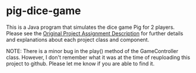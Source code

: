 # pig-dice-game
This is a Java program that simulates the dice game Pig for 2 players.
Please see the [Original Project Assignment Description](https://github.com/smeraldoflower/pig-dice-game/blob/main/Original%20Project%20Assignment%20Description.pdf) for further details and explanations about each project class and component.

NOTE: There is a minor bug in the play() method of the GameController class. However, I don't remember what it was at the time of reuploading this project to github. Please let me know if you are able to find it.
